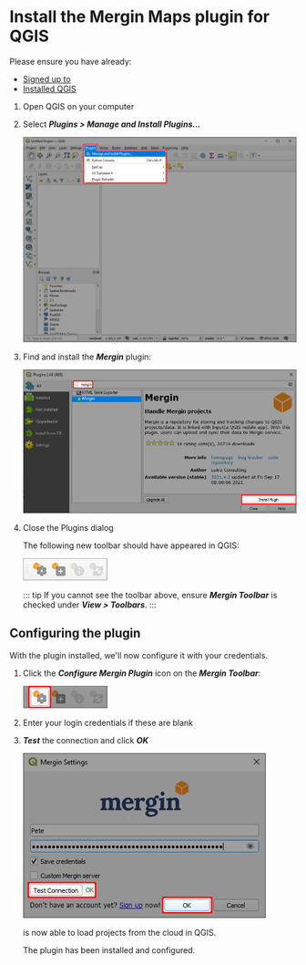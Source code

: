 # Install the Mergin Maps plugin for QGIS

Please ensure you have already:

* [Signed up to <MainPlatformName />](..//sign-up-to-mergin-maps/index.md)
* [Installed QGIS](../install-qgis/index.md)

1. Open QGIS on your computer

2. Select ***Plugins > Manage and Install Plugins...***

   ![](./qgis-plugins-manage-and-install.jpg)

3. Find and install the ***Mergin*** plugin:

   ![](./find-and-install-mergin.jpg)

4. Close the Plugins dialog

   The following new toolbar should have appeared in QGIS:
   
   ![](./mergin-toolbar.jpg)
   
   ::: tip
   If you cannot see the toolbar above, ensure ***Mergin Toolbar*** is checked under ***View > Toolbars***.
   :::


## Configuring the plugin

With the plugin installed, we'll now configure it with your <MainPlatformName /> credentials.

1. Click the ***Configure Mergin Plugin*** icon on the ***Mergin Toolbar***:

   ![](./qgis-configure-mergin-plugin.jpg)

2. Enter your login credentials if these are blank

3. ***Test*** the connection and click ***OK***

   ![](./qgis-mergin-settings.jpg)

   <QGISPluginName /> is now able to load projects from the cloud in QGIS.

   The plugin has been installed and configured.
